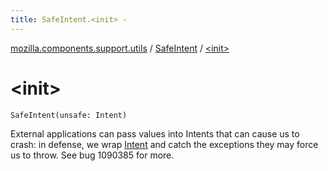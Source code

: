 ```yaml
---
title: SafeIntent.<init> - 
---
```


[mozilla.components.support.utils](../index.html) / [SafeIntent](index.html) / [&lt;init&gt;](./-init-.html)

# &lt;init&gt;

`SafeIntent(unsafe: Intent)`

External applications can pass values into Intents that can cause us to crash: in defense,
we wrap [Intent](#) and catch the exceptions they may force us to throw. See bug 1090385
for more.

